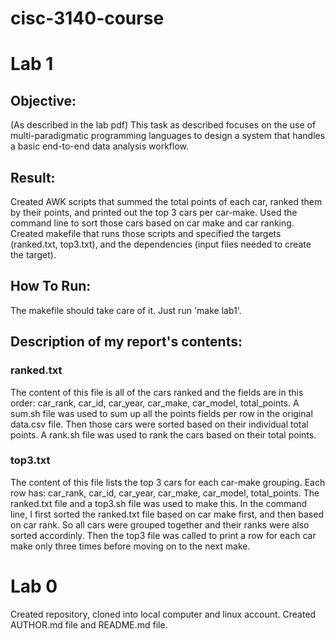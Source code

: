 # cisc-3140-course

# Lab 1
## Objective:
(As described in the lab pdf) This task as described focuses on the use of multi-paradigmatic programming languages to design a system that handles a basic end-to-end data analysis workflow.

## Result:
Created AWK scripts that summed the total points of each car, ranked them by their points, and printed out the top 3 cars per car-make. Used the command line to sort those cars based on car make and car ranking. Created makefile that runs those scripts and specified the targets (ranked.txt, top3.txt), and the dependencies (input files needed to create the target).

## How To Run:
The makefile should take care of it. Just run 'make lab1'.

## Description of my report's contents:
### ranked.txt
The content of this file is all of the cars ranked and the fields are in this order: car_rank, car_id, car_year, car_make, car_model, total_points.
A sum.sh file was used to sum up all the points fields per row in the original data.csv file. Then those cars were sorted based on their individual total points. A rank.sh file was used to rank the cars based on their total points. 

### top3.txt
The content of this file lists the top 3 cars for each car-make grouping. Each row has: car_rank, car_id, car_year, car_make, car_model, total_points. 
The ranked.txt file and a top3.sh file was used to make this. In the command line, I first sorted the ranked.txt file based on car make first, and then based on car rank. So all cars were grouped together and their ranks were also sorted accordinly. Then the top3 file was called to print a row for each car make only three times before moving on to the next make. 

# Lab 0
Created repository, cloned into local computer and linux account. Created AUTHOR.md file and README.md file.